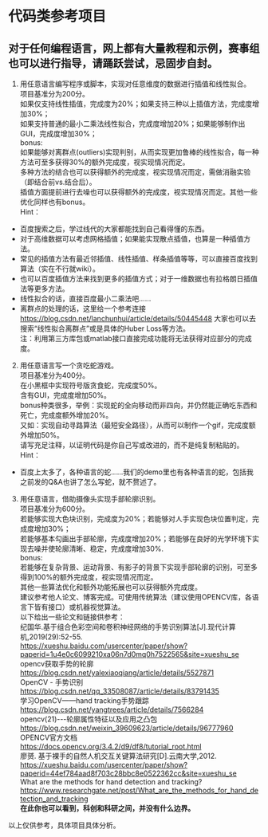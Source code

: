 # 代码类参考项目   
## 对于任何编程语言，网上都有大量教程和示例，赛事组也可以进行指导，请踊跃尝试，忌固步自封。
1. 用任意语言编写程序或脚本，实现对任意维度的数据进行插值和线性拟合。  
项目基准分为200分。   
如果仅支持线性插值，完成度为20%；如果支持三种以上插值方法，完成度增加30%；  
如果支持普通的最小二乘法线性拟合，完成度增加20%；如果能够制作出GUI，完成度增加30%；   
bonus:   
如果能够对离群点(outliers)实现判别，从而实现更加鲁棒的线性拟合，每一种方法可至多获得30%的额外完成度，视实现情况而定。   
多种方法的结合也可以获得额外的完成度，视实现情况而定，需做消融实验（即结合前vs.结合后）。   
插值方面提前进行去噪也可以获得额外的完成度，视实现情况而定。其他一些优化同样也有bonus。      
Hint：   
- 百度搜索之后，学过线代的大家都能找到自己看得懂的东西。   
- 对于高维数据可以考虑网格插值；如果能实现散点插值，也算是一种插值方法。      
- 常见的插值方法有最近邻插值、线性插值、样条插值等等，可以直接百度找到算法（实在不行就wiki）。       
- 也可以百度插值方法来找到更多的插值方式；对于一维数据也有拉格朗日插值法等更多方法。   
- 线性拟合的话，直接百度最小二乘法吧……    
- 离群点的处理的话，这里给一个参考连接 https://blog.csdn.net/lanchunhui/article/details/50445448 大家也可以去搜索“线性拟合离群点”或是具体的Huber Loss等方法。    
注：利用第三方库包或matlab接口直接完成功能将无法获得对应部分的完成度。    
    


2. 用任意语言写一个贪吃蛇游戏。  
项目基准分为400分。  
在小黑框中实现符号版贪食蛇，完成度50%。  
含有GUI，完成度增加50%。  
bonus种类很多，举例：实现蛇的全向移动而非四向，并仍然能正确吃东西和死亡，完成度额外增加20%。  
又如：实现自动寻路算法（最短安全路径），从而可以制作一个gif，完成度额外增加50%。   
请写充足注释，以证明代码是你自己写或改进的，而不是纯复制粘贴的。     
Hint：   
- 百度上太多了，各种语言的蛇……我们的demo里也有各种语言的蛇，包括我之前发的Q&A也讲了怎么写蛇，就不赘述了。      


3. 用任意语言，借助摄像头实现手部轮廓识别。  
项目基准分为600分。  
若能够实现大色块识别，完成度为20%；若能够对人手实现色块位置判定，完成度增加30%；   
若能够基本勾画出手部轮廓，完成度增加20%；若能够在良好的光学环境下实现去噪并使轮廓清晰、稳定，完成度增加30%.   
bonus:   
若能够在复杂背景、运动背景、有影子的背景下实现手部轮廓的识别，可至多得到100%的额外完成度，视实现情况而定。   
其他一些算法优化和额外功能拓展也可以获得额外完成度。   
建议参考他人论文、博客完成。可使用传统算法（建议使用OPENCV库，各语言下皆有接口）或机器视觉算法。  
以下给出一些论文和链接供参考：  
纪国华.基于组合色彩空间和卷积神经网络的手势识别算法[J].现代计算机,2019(29):52-55.    
https://xueshu.baidu.com/usercenter/paper/show?paperid=1u4e0c6099210xa06n7d0mq0h7522565&site=xueshu_se     
opencv获取手势的轮廓 https://blog.csdn.net/yalexiaoqiang/article/details/5527871  
OpenCV - 手势识别 https://blog.csdn.net/qq_33508087/article/details/83791435  
学习OpenCV——hand tracking手势跟踪  https://blog.csdn.net/yangtrees/article/details/7566284  
opencv(21)---轮廓属性特征以及应用之凸包 https://blog.csdn.net/weixin_39609623/article/details/96777960  
OPENCV官方文档 https://docs.opencv.org/3.4.2/d9/df8/tutorial_root.html  
廖赟. 基于裸手的自然人机交互关键算法研究[D].云南大学,2012.  
https://xueshu.baidu.com/usercenter/paper/show?paperid=44ef784aad8f703c28bbc8e0522362cc&site=xueshu_se     
What are the methods for hand detection and tracking? https://www.researchgate.net/post/What_are_the_methods_for_hand_detection_and_tracking      
**在此你也可以看到，科创和科研之间，并没有什么边界。**  
   
   
以上仅供参考，具体项目具体分析。
